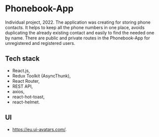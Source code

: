 <!-- ## MockApi
https://mockapi.io/
## Redux async
- lesson: https://www.youtube.com/watch?v=xJ2cgRkR8D0&t=2745s

- lesson: https://www.youtube.com/watch?v=xJ2cgRkR8D0&t=5808s -->
# Phonebook-App
Individual project, 2022.
The application was creating for storing phone contacts. It helps to keep all the phone numbers in one place, avoids duplicating the already existing contact and easily to find the needed one by name.
There are public and private routes in the Phonebook-App for unregistered and registered users. 

## Tech stack
+ React.js, 
+ Redux Toolkit (AsyncThunk), 
+ React Router,
+ REST API,
+ axios,
+ react-hot-toast,
+ react-helmet.

## UI
+ https://eu.ui-avatars.com/.